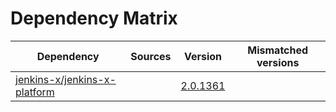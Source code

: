 # Dependency Matrix

Dependency | Sources | Version | Mismatched versions
---------- | ------- | ------- | -------------------
[jenkins-x/jenkins-x-platform](https://github.com/jenkins-x/jenkins-x-platform) |  | [2.0.1361](https://github.com/jenkins-x/jenkins-x-platform/releases/tag/v2.0.1361) | 
